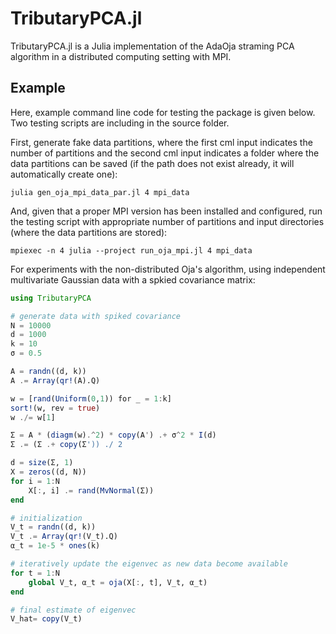TributaryPCA.jl
=========

TributaryPCA.jl is a Julia implementation of the AdaOja straming PCA algorithm in a distributed computing setting with MPI. 


Example
------------

Here, example command line code for testing the package is given below. Two testing scripts are including in the source folder.

First, generate fake data partitions, where the first cml input indicates the number of partitions and the second cml input indicates a folder where the data partitions can be saved (if the path does not exist already, it will automatically create one):

```shell
julia gen_oja_mpi_data_par.jl 4 mpi_data
```

And, given that a proper MPI version has been installed and configured, run the testing script with appropriate number of partitions and input directories (where the data partitions are stored):

```shell
mpiexec -n 4 julia --project run_oja_mpi.jl 4 mpi_data
```

For experiments with the non-distributed Oja's algorithm, using independent multivariate Gaussian data with a spkied covariance matrix:

```julia
using TributaryPCA

# generate data with spiked covariance
N = 10000
d = 1000
k = 10
σ = 0.5

A = randn((d, k))
A .= Array(qr!(A).Q)

w = [rand(Uniform(0,1)) for _ = 1:k]
sort!(w, rev = true)
w ./= w[1] 

Σ = A * (diagm(w).^2) * copy(A') .+ σ^2 * I(d)
Σ .= (Σ .+ copy(Σ')) ./ 2

d = size(Σ, 1)
X = zeros((d, N))
for i = 1:N
    X[:, i] .= rand(MvNormal(Σ))
end

# initialization
V_t = randn((d, k))
V_t .= Array(qr!(V_t).Q)
α_t = 1e-5 * ones(k)

# iteratively update the eigenvec as new data become available
for t = 1:N
    global V_t, α_t = oja(X[:, t], V_t, α_t)
end

# final estimate of eigenvec
V_hat= copy(V_t)
```
